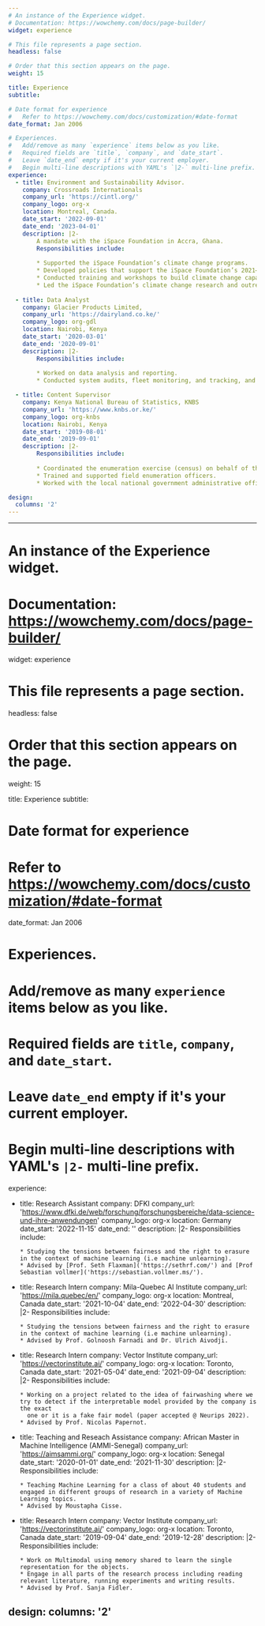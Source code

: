 ```yaml
---
# An instance of the Experience widget.
# Documentation: https://wowchemy.com/docs/page-builder/
widget: experience

# This file represents a page section.
headless: false

# Order that this section appears on the page.
weight: 15

title: Experience
subtitle:

# Date format for experience
#   Refer to https://wowchemy.com/docs/customization/#date-format
date_format: Jan 2006

# Experiences.
#   Add/remove as many `experience` items below as you like.
#   Required fields are `title`, `company`, and `date_start`.
#   Leave `date_end` empty if it's your current employer.
#   Begin multi-line descriptions with YAML's `|2-` multi-line prefix.
experience:
  - title: Environment and Sustainability Advisor.
    company: Crossroads Internationals
    company_url: 'https://cintl.org/'
    company_logo: org-x
    location: Montreal, Canada.
    date_start: '2022-09-01'
    date_end: '2023-04-01'
    description: |2-
        A mandate with the iSpace Foundation in Accra, Ghana.
        Responsibilities include:
        
        * Supported the iSpace Foundation’s climate change programs.
        * Developed policies that support the iSpace Foundation’s 2021–2025 climate action agenda.
        * Conducted training and workshops to build climate change capacity for communities in Ghana.
        * Led the iSpace Foundation’s climate change research and outreach activities.
        
  - title: Data Analyst
    company: Glacier Products Limited,
    company_url: 'https://dairyland.co.ke/'
    company_logo: org-gdl
    location: Nairobi, Kenya
    date_start: '2020-03-01'
    date_end: '2020-09-01'
    description: |2-
        Responsibilities include:
        
        * Worked on data analysis and reporting.
        * Conducted system audits, fleet monitoring, and tracking, and managed the freezer management system.

  - title: Content Supervisor
    company: Kenya National Bureau of Statistics, KNBS
    company_url: 'https://www.knbs.or.ke/'
    company_logo: org-knbs
    location: Nairobi, Kenya
    date_start: '2019-08-01'
    date_end: '2019-09-01'
    description: |2-
        Responsibilities include:
        
        * Coordinated the enumeration exercise (census) on behalf of the KNBS director general.
        * Trained and supported field enumeration officers.
        * Worked with the local national government administrative officers (NGAOs) to ensure that the census.

design:
  columns: '2'
---
```






---
# An instance of the Experience widget.
# Documentation: https://wowchemy.com/docs/page-builder/
widget: experience

# This file represents a page section.
headless: false

# Order that this section appears on the page.
weight: 15

title: Experience
subtitle:

# Date format for experience
#   Refer to https://wowchemy.com/docs/customization/#date-format
date_format: Jan 2006

# Experiences.
#   Add/remove as many `experience` items below as you like.
#   Required fields are `title`, `company`, and `date_start`.
#   Leave `date_end` empty if it's your current employer.
#   Begin multi-line descriptions with YAML's `|2-` multi-line prefix.
experience:
  - title: Research Assistant
    company: DFKI
    company_url: 'https://www.dfki.de/web/forschung/forschungsbereiche/data-science-und-ihre-anwendungen'
    company_logo: org-x
    location: Germany
    date_start: '2022-11-15'
    date_end: ''
    description: |2-
        Responsibilities include:
        
        * Studying the tensions between fairness and the right to erasure in the context of machine learning (i.e machine unlearning).
        * Advised by [Prof. Seth Flaxman]('https://sethrf.com/') and [Prof Sebastian vollmer]('https://sebastian.vollmer.ms/').
  - title: Research Intern
    company: Mila-Quebec AI Institute
    company_url: 'https://mila.quebec/en/'
    company_logo: org-x
    location: Montreal, Canada
    date_start: '2021-10-04'
    date_end: '2022-04-30'
    description: |2-
        Responsibilities include:
        
        * Studying the tensions between fairness and the right to erasure in the context of machine learning (i.e machine unlearning).
        * Advised by Prof. Golnoosh Farnadi and Dr. Ulrich Aivodji.

  - title: Research Intern
    company: Vector Institute
    company_url: 'https://vectorinstitute.ai/'
    company_logo: org-x
    location: Toronto, Canada
    date_start: '2021-05-04'
    date_end: '2021-09-04'
    description: |2-
        Responsibilities include:
        
        * Working on a project related to the idea of fairwashing where we try to detect if the interpretable model provided by the company is the exact
          one or it is a fake fair model (paper accepted @ Neurips 2022).
        * Advised by Prof. Nicolas Papernot.

  - title: Teaching and Reseach Assistance 
    company: African Master in Machine Intelligence (AMMI-Senegal)
    company_url: 'https://aimsammi.org/'
    company_logo: org-x
    location: Senegal
    date_start: '2020-01-01'
    date_end: '2021-11-30'
    description: |2-
        Responsibilities include:
        
        * Teaching Machine Learning for a class of about 40 students and engaged in different groups of research in a variety of Machine Learning topics.
        * Advised by Moustapha Cisse.

  - title: Research Intern
    company: Vector Institute
    company_url: 'https://vectorinstitute.ai/'
    company_logo: org-x
    location: Toronto, Canada
    date_start: '2019-09-04'
    date_end: '2019-12-28'
    description: |2-
        Responsibilities include:
        
        * Work on Multimodal using memory shared to learn the single representation for the objects.
        * Engage in all parts of the research process including reading relevant literature, running experiments and writing results.
        * Advised by Prof. Sanja Fidler.

design:
  columns: '2'
---
